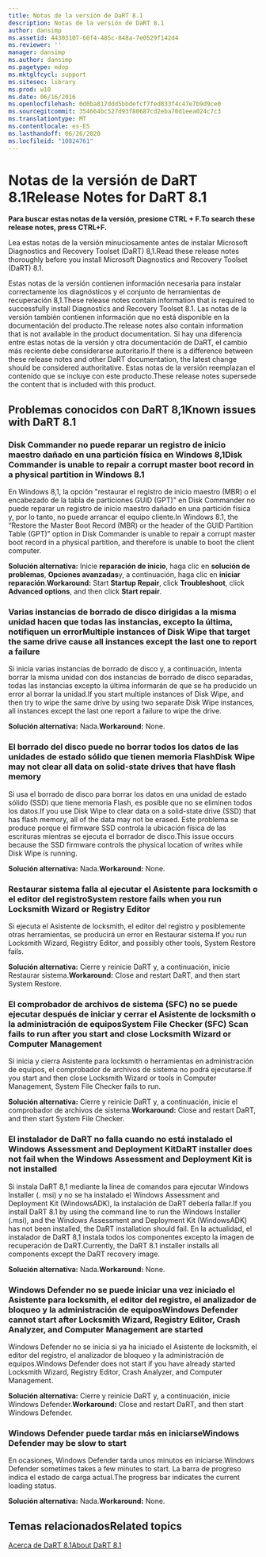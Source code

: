 ```yaml
---
title: Notas de la versión de DaRT 8.1
description: Notas de la versión de DaRT 8.1
author: dansimp
ms.assetid: 44303107-60f4-485c-848a-7e0529f142d4
ms.reviewer: ''
manager: dansimp
ms.author: dansimp
ms.pagetype: mdop
ms.mktglfcycl: support
ms.sitesec: library
ms.prod: w10
ms.date: 06/16/2016
ms.openlocfilehash: 0d0ba817ddd5bbdefcf7fed833f4c47e7b9d9ce0
ms.sourcegitcommit: 354664bc527d93f80687cd2eba70d1eea024c7c3
ms.translationtype: MT
ms.contentlocale: es-ES
ms.lasthandoff: 06/26/2020
ms.locfileid: "10824761"
---
```

# <span data-ttu-id="50928-103">Notas de la versión de DaRT 8.1</span><span class="sxs-lookup"><span data-stu-id="50928-103">Release Notes for DaRT 8.1</span></span>


**<span data-ttu-id="50928-104">Para buscar estas notas de la versión, presione CTRL + F.</span><span class="sxs-lookup"><span data-stu-id="50928-104">To search these release notes, press CTRL+F.</span></span>**

<span data-ttu-id="50928-105">Lea estas notas de la versión minuciosamente antes de instalar Microsoft Diagnostics and Recovery Toolset (DaRT) 8,1.</span><span class="sxs-lookup"><span data-stu-id="50928-105">Read these release notes thoroughly before you install Microsoft Diagnostics and Recovery Toolset (DaRT) 8.1.</span></span>

<span data-ttu-id="50928-106">Estas notas de la versión contienen información necesaria para instalar correctamente los diagnósticos y el conjunto de herramientas de recuperación 8,1.</span><span class="sxs-lookup"><span data-stu-id="50928-106">These release notes contain information that is required to successfully install Diagnostics and Recovery Toolset 8.1.</span></span> <span data-ttu-id="50928-107">Las notas de la versión también contienen información que no está disponible en la documentación del producto.</span><span class="sxs-lookup"><span data-stu-id="50928-107">The release notes also contain information that is not available in the product documentation.</span></span> <span data-ttu-id="50928-108">Si hay una diferencia entre estas notas de la versión y otra documentación de DaRT, el cambio más reciente debe considerarse autoritario.</span><span class="sxs-lookup"><span data-stu-id="50928-108">If there is a difference between these release notes and other DaRT documentation, the latest change should be considered authoritative.</span></span> <span data-ttu-id="50928-109">Estas notas de la versión reemplazan el contenido que se incluye con este producto.</span><span class="sxs-lookup"><span data-stu-id="50928-109">These release notes supersede the content that is included with this product.</span></span>

## <span data-ttu-id="50928-110">Problemas conocidos con DaRT 8,1</span><span class="sxs-lookup"><span data-stu-id="50928-110">Known issues with DaRT 8.1</span></span>


### <span data-ttu-id="50928-111">Disk Commander no puede reparar un registro de inicio maestro dañado en una partición física en Windows 8,1</span><span class="sxs-lookup"><span data-stu-id="50928-111">Disk Commander is unable to repair a corrupt master boot record in a physical partition in Windows 8.1</span></span>

<span data-ttu-id="50928-112">En Windows 8,1, la opción "restaurar el registro de inicio maestro (MBR) o el encabezado de la tabla de particiones GUID (GPT)" en Disk Commander no puede reparar un registro de inicio maestro dañado en una partición física y, por lo tanto, no puede arrancar el equipo cliente.</span><span class="sxs-lookup"><span data-stu-id="50928-112">In Windows 8.1, the “Restore the Master Boot Record (MBR) or the header of the GUID Partition Table (GPT)” option in Disk Commander is unable to repair a corrupt master boot record in a physical partition, and therefore is unable to boot the client computer.</span></span>

<span data-ttu-id="50928-113">**Solución alternativa:** Inicie **reparación de inicio**, haga clic en **solución de problemas**, **Opciones avanzadas**y, a continuación, haga clic en **iniciar reparación**.</span><span class="sxs-lookup"><span data-stu-id="50928-113">**Workaround:** Start **Startup Repair**, click **Troubleshoot**, click **Advanced options**, and then click **Start repair**.</span></span>

### <span data-ttu-id="50928-114">Varias instancias de borrado de disco dirigidas a la misma unidad hacen que todas las instancias, excepto la última, notifiquen un error</span><span class="sxs-lookup"><span data-stu-id="50928-114">Multiple instances of Disk Wipe that target the same drive cause all instances except the last one to report a failure</span></span>

<span data-ttu-id="50928-115">Si inicia varias instancias de borrado de disco y, a continuación, intenta borrar la misma unidad con dos instancias de borrado de disco separadas, todas las instancias excepto la última informarán de que se ha producido un error al borrar la unidad.</span><span class="sxs-lookup"><span data-stu-id="50928-115">If you start multiple instances of Disk Wipe, and then try to wipe the same drive by using two separate Disk Wipe instances, all instances except the last one report a failure to wipe the drive.</span></span>

<span data-ttu-id="50928-116">**Solución alternativa:** Nada.</span><span class="sxs-lookup"><span data-stu-id="50928-116">**Workaround:** None.</span></span>

### <span data-ttu-id="50928-117">El borrado del disco puede no borrar todos los datos de las unidades de estado sólido que tienen memoria Flash</span><span class="sxs-lookup"><span data-stu-id="50928-117">Disk Wipe may not clear all data on solid-state drives that have flash memory</span></span>

<span data-ttu-id="50928-118">Si usa el borrado de disco para borrar los datos en una unidad de estado sólido (SSD) que tiene memoria Flash, es posible que no se eliminen todos los datos.</span><span class="sxs-lookup"><span data-stu-id="50928-118">If you use Disk Wipe to clear data on a solid-state drive (SSD) that has flash memory, all of the data may not be erased.</span></span> <span data-ttu-id="50928-119">Este problema se produce porque el firmware SSD controla la ubicación física de las escrituras mientras se ejecuta el borrador de disco.</span><span class="sxs-lookup"><span data-stu-id="50928-119">This issue occurs because the SSD firmware controls the physical location of writes while Disk Wipe is running.</span></span>

<span data-ttu-id="50928-120">**Solución alternativa:** Nada.</span><span class="sxs-lookup"><span data-stu-id="50928-120">**Workaround:** None.</span></span>

### <span data-ttu-id="50928-121">Restaurar sistema falla al ejecutar el Asistente para locksmith o el editor del registro</span><span class="sxs-lookup"><span data-stu-id="50928-121">System restore fails when you run Locksmith Wizard or Registry Editor</span></span>

<span data-ttu-id="50928-122">Si ejecuta el Asistente de locksmith, el editor del registro y posiblemente otras herramientas, se producirá un error en Restaurar sistema.</span><span class="sxs-lookup"><span data-stu-id="50928-122">If you run Locksmith Wizard, Registry Editor, and possibly other tools, System Restore fails.</span></span>

<span data-ttu-id="50928-123">**Solución alternativa:** Cierre y reinicie DaRT y, a continuación, inicie Restaurar sistema.</span><span class="sxs-lookup"><span data-stu-id="50928-123">**Workaround:** Close and restart DaRT, and then start System Restore.</span></span>

### <span data-ttu-id="50928-124">El comprobador de archivos de sistema (SFC) no se puede ejecutar después de iniciar y cerrar el Asistente de locksmith o la administración de equipos</span><span class="sxs-lookup"><span data-stu-id="50928-124">System File Checker (SFC) Scan fails to run after you start and close Locksmith Wizard or Computer Management</span></span>

<span data-ttu-id="50928-125">Si inicia y cierra Asistente para locksmith o herramientas en administración de equipos, el comprobador de archivos de sistema no podrá ejecutarse.</span><span class="sxs-lookup"><span data-stu-id="50928-125">If you start and then close Locksmith Wizard or tools in Computer Management, System File Checker fails to run.</span></span>

<span data-ttu-id="50928-126">**Solución alternativa:** Cierre y reinicie DaRT y, a continuación, inicie el comprobador de archivos de sistema.</span><span class="sxs-lookup"><span data-stu-id="50928-126">**Workaround:** Close and restart DaRT, and then start System File Checker.</span></span>

### <a href="" id="-------------dart-installer-does-not-fail-when-the-windows-assessment-and-deployment-kit-is-not-installed"></a> <span data-ttu-id="50928-127">El instalador de DaRT no falla cuando no está instalado el Windows Assessment and Deployment Kit</span><span class="sxs-lookup"><span data-stu-id="50928-127">DaRT installer does not fail when the Windows Assessment and Deployment Kit is not installed</span></span>

<span data-ttu-id="50928-128">Si instala DaRT 8,1 mediante la línea de comandos para ejecutar Windows Installer (. msi) y no se ha instalado el Windows Assessment and Deployment Kit (WindowsADK), la instalación de DaRT debería fallar.</span><span class="sxs-lookup"><span data-stu-id="50928-128">If you install DaRT 8.1 by using the command line to run the Windows Installer (.msi), and the Windows Assessment and Deployment Kit (WindowsADK) has not been installed, the DaRT installation should fail.</span></span> <span data-ttu-id="50928-129">En la actualidad, el instalador de DaRT 8,1 instala todos los componentes excepto la imagen de recuperación de DaRT.</span><span class="sxs-lookup"><span data-stu-id="50928-129">Currently, the DaRT 8.1 installer installs all components except the DaRT recovery image.</span></span>

<span data-ttu-id="50928-130">**Solución alternativa:** Nada.</span><span class="sxs-lookup"><span data-stu-id="50928-130">**Workaround:** None.</span></span>

### <span data-ttu-id="50928-131">Windows Defender no se puede iniciar una vez iniciado el Asistente para locksmith, el editor del registro, el analizador de bloqueo y la administración de equipos</span><span class="sxs-lookup"><span data-stu-id="50928-131">Windows Defender cannot start after Locksmith Wizard, Registry Editor, Crash Analyzer, and Computer Management are started</span></span>

<span data-ttu-id="50928-132">Windows Defender no se inicia si ya ha iniciado el Asistente de locksmith, el editor del registro, el analizador de bloqueo y la administración de equipos.</span><span class="sxs-lookup"><span data-stu-id="50928-132">Windows Defender does not start if you have already started Locksmith Wizard, Registry Editor, Crash Analyzer, and Computer Management.</span></span>

<span data-ttu-id="50928-133">**Solución alternativa:** Cierre y reinicie DaRT y, a continuación, inicie Windows Defender.</span><span class="sxs-lookup"><span data-stu-id="50928-133">**Workaround:** Close and restart DaRT, and then start Windows Defender.</span></span>

### <span data-ttu-id="50928-134">Windows Defender puede tardar más en iniciarse</span><span class="sxs-lookup"><span data-stu-id="50928-134">Windows Defender may be slow to start</span></span>

<span data-ttu-id="50928-135">En ocasiones, Windows Defender tarda unos minutos en iniciarse.</span><span class="sxs-lookup"><span data-stu-id="50928-135">Windows Defender sometimes takes a few minutes to start.</span></span> <span data-ttu-id="50928-136">La barra de progreso indica el estado de carga actual.</span><span class="sxs-lookup"><span data-stu-id="50928-136">The progress bar indicates the current loading status.</span></span>

<span data-ttu-id="50928-137">**Solución alternativa:** Nada.</span><span class="sxs-lookup"><span data-stu-id="50928-137">**Workaround:** None.</span></span>

## <span data-ttu-id="50928-138">Temas relacionados</span><span class="sxs-lookup"><span data-stu-id="50928-138">Related topics</span></span>


[<span data-ttu-id="50928-139">Acerca de DaRT 8.1</span><span class="sxs-lookup"><span data-stu-id="50928-139">About DaRT 8.1</span></span>](about-dart-81.md)

 

 





